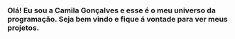 ### Olá! Eu sou a Camila Gonçalves e esse é o meu universo da programação. Seja bem vindo e fique á vontade para ver meus projetos.
<!--
**CamilaVerso/CamilaVerso** is a ✨ _special_ ✨ repository because its `README.md` (this file) appears on your GitHub profile.

Here are some ideas to get you started:

- 🔭 I’m currently working on ...
- 🌱 I’m currently learning ...
- 👯 I’m looking to collaborate on ...
- 🤔 I’m looking for help with ...
- 💬 Ask me about ...
- 📫 How to reach me: ...
- 😄 Pronouns: ...
- ⚡ Fun fact: ...
-->
